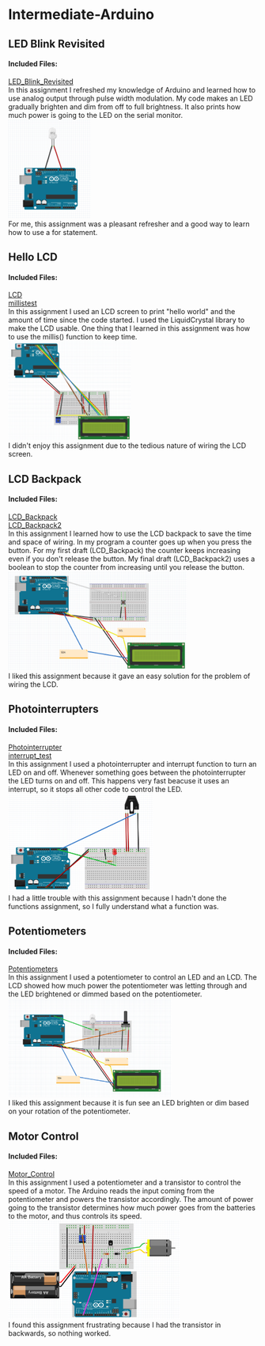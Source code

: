 # Intermediate-Arduino

## LED Blink Revisited
#### Included Files:
<a href="LED_Blink_Revisited/LED_Blink_Revisited.ino">LED_Blink_Revisited</a> <br/>
In this assignment I refreshed my knowledge of Arduino and learned how to use analog output through pulse width modulation. My code makes an LED gradually brighten and dim from off to full brightness. It also prints how much power is going to the LED on the serial monitor.<br/>
<IMG SRC="FritzingDiagrams/LED_Blink_RevisitedScreenshot.PNG"  width="166" height="200"> <br/>
For me, this assignment was a pleasant refresher and a good way to learn how to use a for statement.

## Hello LCD
#### Included Files:
<a href="LCD/LCD.ino">LCD</a> <br/>
<a href="millistest/millistest.ino">millistest</a> <br/>
In this assignment I used an LCD screen to print "hello world" and the amount of time since the code started. I used the LiquidCrystal library to make the LCD usable. One thing that I learned in this assignment was how to use the millis() function to keep time. 
<br/>
<IMG SRC="FritzingDiagrams/Hello_LCDScreenshot.PNG"  width="248" height="200"> <br/>
I didn't enjoy this assignment due to the tedious nature of wiring the LCD screen.

## LCD Backpack
#### Included Files:
<a href="LCD_Backpack/LCD_Backpack.ino">LCD_Backpack</a> <br/>
<a href="LCD_Backpack2/LCD_Backpack2.ino">LCD_Backpack2</a> <br/>
In this assignment I learned how to use the LCD backpack to save the time and space of wiring. In my program a counter goes up when you press the button. For my first draft (LCD_Backpack) the counter keeps increasing even if you don't release the button. My final draft (LCD_Backpack2) uses a boolean to stop the counter from increasing until you release the button. <br/>
<IMG SRC="FritzingDiagrams/LCD_BackpackScreenshot.PNG"  width="361" height="200"> <br/>
I liked this assignment because it gave an easy solution for the problem of wiring the LCD.

## Photointerrupters
#### Included Files:
<a href="Photointerrupter/Photointerrupter.ino">Photointerrupter</a> <br/>
<a href="interrupt_test/interrupt_test.ino">interrupt_test</a> <br/>
In this assignment I used a photointerrupter and interrupt function to turn an LED on and off. Whenever something goes between the photointerrupter the LED turns on and off. This happens very fast beacuse it uses an interrupt, so it stops all other code to control the LED. <br/>
<IMG SRC="FritzingDiagrams/PhotointerrupterScreenshot.PNG"  width="293" height="200"> <br/>
I had a little trouble with this assignment because I hadn't done the functions assignment, so I fully understand what a function was.
## Potentiometers
#### Included Files:
<a href="Potentiometers/Potentiometers.ino">Potentiometers</a> <br/>
In this assignment I used a potentiometer to control an LED and an LCD. The LCD showed how much power the potentiometer was letting through and the LED brightened or dimmed based on the potentiometer. <br/>
<IMG SRC="FritzingDiagrams/PotentiometersScreenshot.PNG"  width="329" height="200"> <br/>
I liked this assignment because it is fun see an LED brighten or dim based on your rotation of the potentiometer.
## Motor Control
#### Included Files:
<a href="Motor_Control/Motor_Control.ino">Motor_Control</a> <br/>
In this assignment I used a potentiometer and a transistor to control the speed of a motor. The Arduino reads the input coming from the potentiometer and powers the transistor accordingly. The amount of power going to the transistor determines how much power goes from the batteries to the motor, and thus controls its speed.<br/>
<IMG SRC="FritzingDiagrams/Motor_ControlScreenshot.PNG"  width="347" height="200"> <br/>
I found this assignment frustrating because I had the transistor in backwards, so nothing worked.



